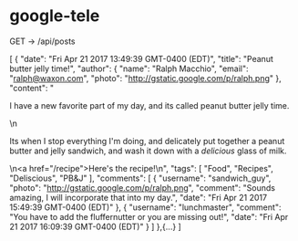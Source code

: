 # google-tele

GET -> /api/posts

[
  {
    "date": "Fri Apr 21 2017 13:49:39 GMT-0400 (EDT)",
    "title": "Peanut butter jelly time!",
    "author": {
      "name": "Ralph Macchio",
      "email": "ralph@waxon.com",
      "photo": "http://gstatic.google.com/p/ralph.png"
    },
    "content": "<p>I have a new favorite part of my day, and its called peanut butter jelly time.</p>\n<p>Its when I stop everything I'm doing, and delicately put together a peanut butter and jelly sandwich, and wash it down with a <em>delicious</em> glass of milk.</p>\n<a href=\"/recipe\">Here's the recipe!</a>\n",
    "tags": [
      "Food",
      "Recipes",
      "Deliscious",
      "PB&J"
    ],
    "comments": [
      {
        "username": "sandwich_guy",
        "photo": "http://gstatic.google.com/p/ralph.png",
        "comment": "Sounds amazing, I will incorporate that into my day.",
        "date": "Fri Apr 21 2017 15:49:39 GMT-0400 (EDT)"
      },
      {
        "username": "lunchmaster",
        "comment": "You have to add the fluffernutter or you are missing out!",
        "date": "Fri Apr 21 2017 16:09:39 GMT-0400 (EDT)"
      }
    ]
  },{...}
]
